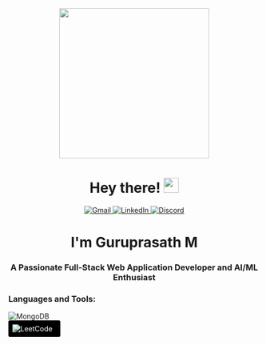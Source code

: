 <div id="header" align="center">
  <img src="https://media.tenor.com/cX92mi1p-NYAAAAM/coding-anime.gif" width="300"/>
</div>
<div align="center">
  <h1>
    Hey there!
    <img src="https://media.giphy.com/media/hvRJCLFzcasrR4ia7z/giphy.gif" width="30px"/>
  </h1>
  <a href="mailto:guruprasathmaheswaran.07@gmail.com">
    <img src="https://img.shields.io/badge/Gmail-D14836?style=for-the-badge&logo=gmail&logoColor=white" alt="Gmail">
  </a>
  <a href="https://www.linkedin.com/in/guruprasath-maheswaran-702634305/">
    <img src="https://img.shields.io/badge/linkedin-%230077B5.svg?style=for-the-badge&logo=linkedin&logoColor=white" alt="LinkedIn">
  </a>
  <a href="https://discord.com/users/guru7186">
    <img src="https://img.shields.io/badge/Discord-%235865F2.svg?style=for-the-badge&logo=discord&logoColor=white" alt="Discord">
  </a>
</div>

<h1 align="center">I'm Guruprasath M</h1>
<h3 align="center">A Passionate Full-Stack Web Application Developer and AI/ML Enthusiast</h3>
<h3 align="left">Languages and Tools:</h3>

<div align="left">
  <img src="https://img.shields.io/badge/MongoDB-%234ea94b.svg?style=for-the-badge&logo=mongodb&logoColor=white" alt="MongoDB">
</div>

<span style="display:inline-block; padding: 0.5rem; background-color: #000000; color: #ffffff; border-radius: 0.2rem;">
    <img src="https://img.shields.io/badge/LeetCode-000000?style=for-the-badge&logo=LeetCode&logoColor=#d16c06" alt="LeetCode" style="vertical-align: middle; margin-right: 0.5rem;">
</span>

